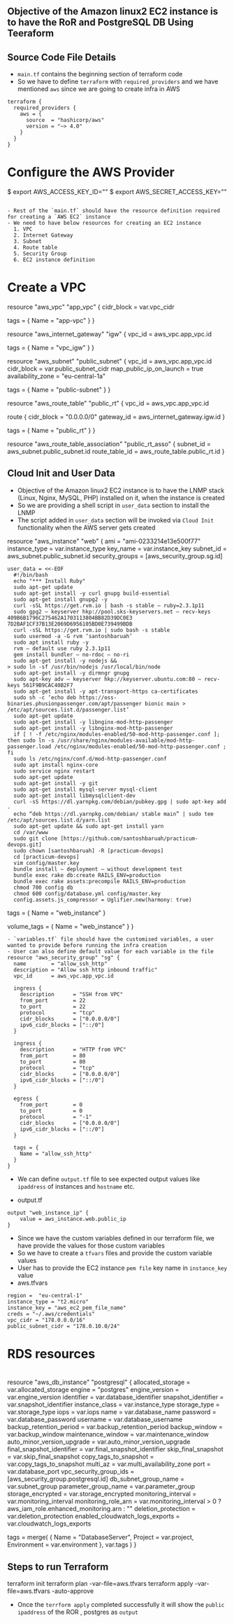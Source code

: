 ## Objective of the Amazon linux2 EC2 instance is to have the RoR and PostgreSQL DB Using Teeraform

## Source Code File Details
- `main.tf` contains the beginning section of terraform code
- So we have to define `terraform` with `required_providers` and we have mentioned `aws` since we are going to create infra in AWS

```
terraform {
  required_providers {
    aws = {
      source  = "hashicorp/aws"
      version = "~> 4.0"
    }
  }
}
```

# Configure the AWS Provider
$ export AWS_ACCESS_KEY_ID=""
$ export AWS_SECRET_ACCESS_KEY=""
```

- Rest of the `main.tf` should have the resource definition required for creating a `AWS EC2` instance
- We need to have below resources for creating an EC2 instance
  1. VPC
  2. Internet Gateway
  3. Subnet
  4. Route table
  5. Security Group
  6. EC2 instance definition

```
# Create a VPC
resource "aws_vpc" "app_vpc" {
  cidr_block = var.vpc_cidr

  tags = {
    Name = "app-vpc"
  }
}

resource "aws_internet_gateway" "igw" {
  vpc_id = aws_vpc.app_vpc.id

  tags = {
    Name = "vpc_igw"
  }
}

resource "aws_subnet" "public_subnet" {
  vpc_id            = aws_vpc.app_vpc.id
  cidr_block        = var.public_subnet_cidr
  map_public_ip_on_launch = true
  availability_zone = "eu-central-1a"

  tags = {
    Name = "public-subnet"
  }
}

resource "aws_route_table" "public_rt" {
  vpc_id = aws_vpc.app_vpc.id

  route {
    cidr_block = "0.0.0.0/0"
    gateway_id = aws_internet_gateway.igw.id
  }

  tags = {
    Name = "public_rt"
  }
}

resource "aws_route_table_association" "public_rt_asso" {
  subnet_id      = aws_subnet.public_subnet.id
  route_table_id = aws_route_table.public_rt.id
}


## Cloud Init and User Data
- Objective of the Amazon linux2 EC2 instance is to have the LNMP stack (Linux, Nginx, MySQL, PHP) installed on it, when the instance is created
- So we are providing a shell script in `user_data` section to install the LNMP
- The script added in `user_data` section will be invoked via `Cloud Init` functionality when the AWS server gets created

resource "aws_instance" "web" {
  ami             = "ami-0233214e13e500f77" 
  instance_type   = var.instance_type
  key_name        = var.instance_key
  subnet_id       = aws_subnet.public_subnet.id
  security_groups = [aws_security_group.sg.id]
```
user_data = <<-EOF
  #!/bin/bash
  echo "*** Install Ruby"
  sudo apt-get update
  sudo apt-get install -y curl gnupg build-essential
  sudo apt-get install gnupg2 -y
  curl -sSL https://get.rvm.io | bash -s stable — ruby=2.3.1p11
  sudo gpg2 — keyserver hkp://pool.sks-keyservers.net — recv-keys 409B6B1796C275462A1703113804BB82D39DC0E3 7D2BAF1CF37B13E2069D6956105BD0E739499BDB
  curl -sSL https://get.rvm.io | sudo bash -s stable
  sudo usermod -a -G rvm ‘santoshbaruah’
  sudo apt install ruby -y
  rvm — default use ruby 2.3.1p11
  gem install bundler — no-rdoc — no-ri
  sudo apt-get install -y nodejs &&
> sudo ln -sf /usr/bin/nodejs /usr/local/bin/node
  sudo apt-get install -y dirmngr gnupg
  sudo apt-key adv — keyserver hkp://keyserver.ubuntu.com:80 — recv-keys 561F9B9CAC40B2F7
  sudo apt-get install -y apt-transport-https ca-certificates
  sudo sh -c ‘echo deb https://oss-binaries.phusionpassenger.com/apt/passenger bionic main > /etc/apt/sources.list.d/passenger.list’
  sudo apt-get update
  sudo apt-get install -y libnginx-mod-http-passenger
  sudo apt-get install -y libnginx-mod-http-passenger
  if [ ! -f /etc/nginx/modules-enabled/50-mod-http-passenger.conf ]; then sudo ln -s /usr/share/nginx/modules-available/mod-http-passenger.load /etc/nginx/modules-enabled/50-mod-http-passenger.conf ; fi
  sudo ls /etc/nginx/conf.d/mod-http-passenger.conf
  sudo apt install nginx-core
  sudo service nginx restart
  sudo apt-get update
  sudo apt-get install -y git
  sudo apt-get install mysql-server mysql-client
  sudo apt-get install libmysqlclient-dev
  curl -sS https://dl.yarnpkg.com/debian/pubkey.gpg | sudo apt-key add -
  echo “deb https://dl.yarnpkg.com/debian/ stable main” | sudo tee /etc/apt/sources.list.d/yarn.list
  sudo apt-get update && sudo apt-get install yarn
  cd /var/www
  sudo git clone [https://github.com/santoshbaruah/practicum-devops.git]
  sudo chown [santoshbaruah] -R [practicum-devops]
  cd [practicum-devops]
  vim config/master.key
  bundle install — deployment — without development test
  bundle exec rake db:create RAILS_ENV=production
  bundle exec rake assets:precompile RAILS_ENV=production
  chmod 700 config db
  chmod 600 config/database.yml config/master.key
  config.assets.js_compressor = Uglifier.new(harmony: true) 

```
  tags = {
    Name = "web_instance"
  }

  volume_tags = {
    Name = "web_instance"
  } 
}
```
- `variables.tf` file should have the customised variables, a user wanted to provide before running the infra creation
- User can also define default value for each variable in the file
resource "aws_security_group" "sg" {
  name        = "allow_ssh_http"
  description = "Allow ssh http inbound traffic"
  vpc_id      = aws_vpc.app_vpc.id

  ingress {
    description      = "SSH from VPC"
    from_port        = 22
    to_port          = 22
    protocol         = "tcp"
    cidr_blocks      = ["0.0.0.0/0"]
    ipv6_cidr_blocks = ["::/0"]
  }

  ingress {
    description      = "HTTP from VPC"
    from_port        = 80
    to_port          = 80
    protocol         = "tcp"
    cidr_blocks      = ["0.0.0.0/0"]
    ipv6_cidr_blocks = ["::/0"]
  }

  egress {
    from_port        = 0
    to_port          = 0
    protocol         = "-1"
    cidr_blocks      = ["0.0.0.0/0"]
    ipv6_cidr_blocks = ["::/0"]
  }

  tags = {
    Name = "allow_ssh_http"
  }
}
```
- We can define `output.tf` file to see expected output values like `ipaddress` of instances and `hostname` etc.

- output.tf
```
output "web_instance_ip" {
    value = aws_instance.web.public_ip
}
```
- Since we have the custom variables defined in our terraform file, we have provide the values for those custom variables
- So we have to create a `tfvars` files and provide the custom variable values
- User has to provide the EC2 instance `pem file` key name in `instance_key` value
- aws.tfvars
```
region =  "eu-central-1"
instance_type = "t2.micro"
instance_key = "aws_ec2_pem_file_name"
creds = "~/.aws/credentials"
vpc_cidr = "178.0.0.0/16"
public_subnet_cidr = "178.0.10.0/24"
```
# RDS resources
#
resource "aws_db_instance" "postgresql" {
  allocated_storage               = var.allocated_storage
  engine                          = "postgres"
  engine_version                  = var.engine_version
  identifier                      = var.database_identifier
  snapshot_identifier             = var.snapshot_identifier
  instance_class                  = var.instance_type
  storage_type                    = var.storage_type
  iops                            = var.iops
  name                            = var.database_name
  password                        = var.database_password
  username                        = var.database_username
  backup_retention_period         = var.backup_retention_period
  backup_window                   = var.backup_window
  maintenance_window              = var.maintenance_window
  auto_minor_version_upgrade      = var.auto_minor_version_upgrade
  final_snapshot_identifier       = var.final_snapshot_identifier
  skip_final_snapshot             = var.skip_final_snapshot
  copy_tags_to_snapshot           = var.copy_tags_to_snapshot
  multi_az                        = var.multi_availability_zone
  port                            = var.database_port
  vpc_security_group_ids          = [aws_security_group.postgresql.id]
  db_subnet_group_name            = var.subnet_group
  parameter_group_name            = var.parameter_group
  storage_encrypted               = var.storage_encrypted
  monitoring_interval             = var.monitoring_interval
  monitoring_role_arn             = var.monitoring_interval > 0 ? aws_iam_role.enhanced_monitoring.arn : ""
  deletion_protection             = var.deletion_protection
  enabled_cloudwatch_logs_exports = var.cloudwatch_logs_exports

  tags = merge(
    {
      Name        = "DatabaseServer",
      Project     = var.project,
      Environment = var.environment
    },
    var.tags
  )
}


## Steps to run Terraform

terraform init
terraform plan -var-file=aws.tfvars
terraform apply -var-file=aws.tfvars -auto-approve

- Once the `terrform apply` completed successfully it will show the `public ipaddress` of the ROR , postgres as `output`

```
